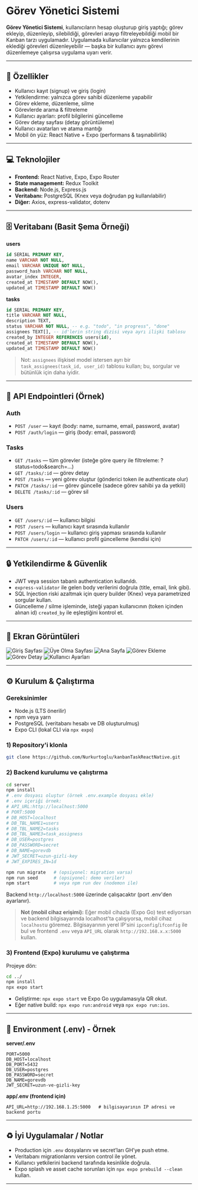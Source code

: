# Görev Yönetici Sistemi

**Görev Yönetici Sistemi**, kullanıcıların hesap oluşturup giriş yaptığı; görev ekleyip, düzenleyip, silebildiği, görevleri arayıp filtreleyebildiği mobil bir Kanban tarzı uygulamadır. Uygulamada kullanıcılar yalnızca kendilerinin eklediği görevleri düzenleyebilir — başka bir kullanıcı aynı görevi düzenlemeye çalışırsa uygulama uyarı verir.

---

## 🚀 Özellikler

* Kullanıcı kayıt (signup) ve giriş (login)
* Yetkilendirme: yalnızca görev sahibi düzenleme yapabilir
* Görev ekleme, düzenleme, silme
* Görevlerde arama & filtreleme
* Kullanıcı ayarları: profil bilgilerini güncelleme
* Görev detay sayfası (detay görüntüleme)
* Kullanıcı avatarları ve atama mantığı
* Mobil ön yüz: React Native + Expo (performans & taşınabilirlik)

---

## 💻 Teknolojiler

* **Frontend:** React Native, Expo, Expo Router
* **State management:** Redux Toolkit
* **Backend:** Node.js, Express.js
* **Veritabanı:** PostgreSQL (Knex veya doğrudan pg kullanılabilir)
* **Diğer:** Axios, express-validator, dotenv


---

## 🗄 Veritabanı (Basit Şema Örneği)

**users**

```sql
id SERIAL PRIMARY KEY,
name VARCHAR NOT NULL,
email VARCHAR UNIQUE NOT NULL,
password_hash VARCHAR NOT NULL,
avatar_index INTEGER,
created_at TIMESTAMP DEFAULT NOW(),
updated_at TIMESTAMP DEFAULT NOW()
```

**tasks**

```sql
id SERIAL PRIMARY KEY,
title VARCHAR NOT NULL,
description TEXT,
status VARCHAR NOT NULL, -- e.g. "todo", "in progress", "done"
assignees TEXT[], -- id'lerin string dizisi veya ayrı ilişki tablosu
created_by INTEGER REFERENCES users(id),
created_at TIMESTAMP DEFAULT NOW(),
updated_at TIMESTAMP DEFAULT NOW()
```

> Not: `assignees` ilişkisel model istersen ayrı bir `task_assignees(task_id, user_id)` tablosu kullan; bu, sorgular ve bütünlük için daha iyidir.

---

## 📌 API Endpointleri (Örnek)

### Auth

* `POST /user` — kayıt (body: name, surname, email, password, avatar)
* `POST /auth/login` — giriş (body: email, password)

### Tasks

* `GET /tasks` — tüm görevler (isteğe göre query ile filtreleme: ?status=todo&search=...)
* `GET /tasks/:id` — görev detay
* `POST /tasks` — yeni görev oluştur (gönderici token ile authenticate olur)
* `PATCH /tasks/:id` — görev güncelle (sadece görev sahibi ya da yetkili)
* `DELETE /tasks/:id` — görev sil

### Users

* `GET /users/:id` — kullanıcı bilgisi
* `POST /users` — kullanıcı kayıt sırasında kullanılır
* `POST /users/login` — kullanıcı giriş yapması sırasında kullanılır 
* `PATCH /users/:id` — kullanıcı profil güncelleme (kendisi için)

---

## 🔒 Yetkilendirme & Güvenlik

* JWT veya session tabanlı authentication kullanıldı.
* `express-validator` ile gelen body verilerini doğrula (title, email, link gibi).
* SQL Injection riski azaltmak için query builder (Knex) veya parametrized sorgular kullan.
* Güncelleme / silme işleminde, isteği yapan kullanıcının (token içinden alınan id) `created_by` ile eşleştiğini kontrol et.

---

## 📸 Ekran Görüntüleri

![Giriş Sayfası](./kanbanTask/assets/images/mylogin.png)
![Üye Olma Sayfası](./kanbanTask/assets/images/mysignup.png)
![Ana Sayfa](./kanbanTask/assets/images/homepage1.png)
![Görev Ekleme](./kanbanTask/assets/images/addtask.png)
![Görev Detay](./kanbanTask/assets/images/taskdetail1.png)
![Kullanıcı Ayarları](./kanbanTask/assets/images/usersettigns1.png)

---

## ⚙️ Kurulum & Çalıştırma

### Gereksinimler

* Node.js (LTS önerilir)
* npm veya yarn
* PostgreSQL (veritabanı hesabı ve DB oluşturulmuş)
* Expo CLI (lokal CLI via `npx expo`)

### 1) Repository'i klonla

```bash
git clone https://github.com/Nurkurtoglu/kanbanTaskReactNative.git
```

### 2) Backend kurulumu ve çalıştırma

```bash
cd server
npm install
# .env dosyası oluştur (örnek .env.example dosyası ekle)
# .env içeriği örnek:
# API_URL:http://localhost:5000
# PORT:5000
# DB_HOST=localhost
# DB_TBL_NAME1=users    
# DB_TBL_NAME2=tasks
# DB_TBL_NAME3=task_assigness
# DB_USER=postgres
# DB_PASSWORD=secret
# DB_NAME=gorevdb
# JWT_SECRET=uzun-gizli-key
# JWT_EXPIRES_IN=1d

npm run migrate   # (opsiyonel: migration varsa)
npm run seed      # (opsiyonel: demo veriler)
npm start         # veya npm run dev (nodemon ile)
```

Backend `http://localhost:5000` üzerinde çalışacaktır (port .env'den ayarlanır).

> **Not (mobil cihaz erişimi):** Eğer mobil cihazla (Expo Go) test ediyorsan ve backend bilgisayarında localhost'ta çalışıyorsa, mobil cihaz `localhost`u göremez. Bilgisayarının yerel IP'sini `ipconfig`/`ifconfig` ile bul ve frontend `.env` veya `API_URL` olarak `http://192.168.x.x:5000` kullan.

### 3) Frontend (Expo) kurulumu ve çalıştırma

Projeye dön:

```bash
cd ../
npm install
npx expo start
```

* Geliştirme: `npx expo start` ve Expo Go uygulamasıyla QR okut.
* Eğer native build: `npx expo run:android` veya `npx expo run:ios`.

---

## 📁 Environment (.env) - Örnek

**server/.env**

```
PORT=5000
DB_HOST=localhost
DB_PORT=5432
DB_USER=postgres
DB_PASSWORD=secret
DB_NAME=gorevdb
JWT_SECRET=uzun-ve-gizli-key
```

**app/.env (frontend için)**

```
API_URL=http://192.168.1.25:5000   # bilgisayarının IP adresi ve backend portu
```


---

## ♻️ İyi Uygulamalar / Notlar

* Production için `.env` dosyalarını ve secret’ları GH’ye push etme.
* Veritabanı migrationlarını version control ile yönet.
* Kullanıcı yetkilerini backend tarafında kesinlikle doğrula.
* Expo splash ve asset cache sorunları için `npx expo prebuild --clean` kullan.

---

